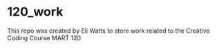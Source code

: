 # 120_work

This repo was created by Eli Watts to store work related to the Creative Coding Course MART 120
